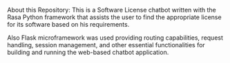 About this Repository:
This is a Software License chatbot written with the Rasa Python framework that assists the user to find the appropriate license for its software based on his requirements.

Also Flask microframework was used providing routing capabilities, request handling, session management, and other essential functionalities for building and running the web-based chatbot application.


